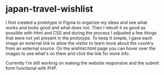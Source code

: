 # japan-travel-wishlist
I first created a prototype in Figma to organize my ideas and see what works and looks good and what does not. 
Then I rebuilt it as good as possible with Html and CSS and during the process I adjusted a few things that were not yet present in the prototype.
To keep it simple, I gave each image an external link to allow the visitor to learn more about the country from an external source. 
On the wishlist.html page you can hover over the images to see what's on them and click the link for more info.

Currently I'm still working on making the website responsive and the submit form functional with PHP.
